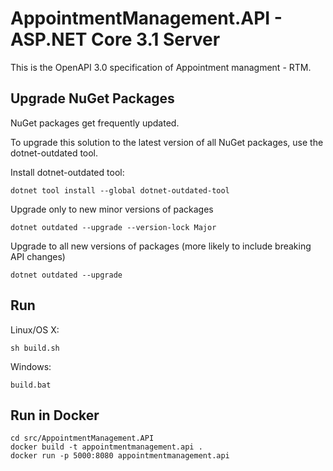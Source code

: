 # AppointmentManagement.API - ASP.NET Core 3.1 Server

This is the OpenAPI 3.0 specification of Appointment managment - RTM.

## Upgrade NuGet Packages

NuGet packages get frequently updated.

To upgrade this solution to the latest version of all NuGet packages, use the dotnet-outdated tool.


Install dotnet-outdated tool:

```
dotnet tool install --global dotnet-outdated-tool
```

Upgrade only to new minor versions of packages

```
dotnet outdated --upgrade --version-lock Major
```

Upgrade to all new versions of packages (more likely to include breaking API changes)

```
dotnet outdated --upgrade
```


## Run

Linux/OS X:

```
sh build.sh
```

Windows:

```
build.bat
```
## Run in Docker

```
cd src/AppointmentManagement.API
docker build -t appointmentmanagement.api .
docker run -p 5000:8080 appointmentmanagement.api
```
